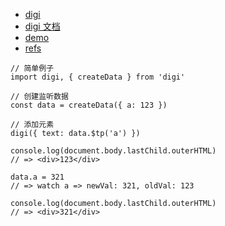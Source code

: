 - [digi](https://github.com/digi1874/digi)
- [digi 文档](https://digi1874.github.io/digi-doc/1.0.1/index.html)
- [demo](https://github.com/lin09/digi-demo)
- [refs](https://github.com/digi1874/digi-refs)


```
// 简单例子
import digi, { createData } from 'digi'

// 创建监听数据
const data = createData({ a: 123 })

// 添加元素
digi({ text: data.$tp('a') })

console.log(document.body.lastChild.outerHTML)
// => <div>123</div>

data.a = 321
// => watch a => newVal: 321, oldVal: 123

console.log(document.body.lastChild.outerHTML)
// => <div>321</div>
```
